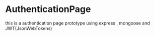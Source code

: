 # AuthenticationPage
this is a authentication page prototype using express , mongoose and JWT(JsonWebTokens)
